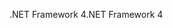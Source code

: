 <span data-ttu-id="e9264-101">.NET Framework 4</span><span class="sxs-lookup"><span data-stu-id="e9264-101">.NET Framework 4</span></span>